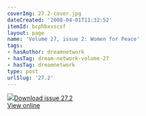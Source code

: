 ```yaml
---
coverImg: 27.2-cover.jpg
dateCreated: '2008-04-01T11:32:52'
itemId: bcphbxxscsf
layout: page
name: 'Volume 27, issue 2: Women for Peace'
tags:
- hasAuthor: dreamnetwork
- hasTag: dream-network-volume-27
- hasTag: dreamnetwork
type: post
urlSlug: '27.2'
---
```

<img class="card-journal-img" src="../images/27.2-rect.jpg"/><a href="../files/pdfs/Volume_27/27.2_women_for_peace.pdf" download="">Download issue 27.2</a><br><a href="../files/pdfs/Volume_27/27.2_women_for_peace.pdf">View online</a>